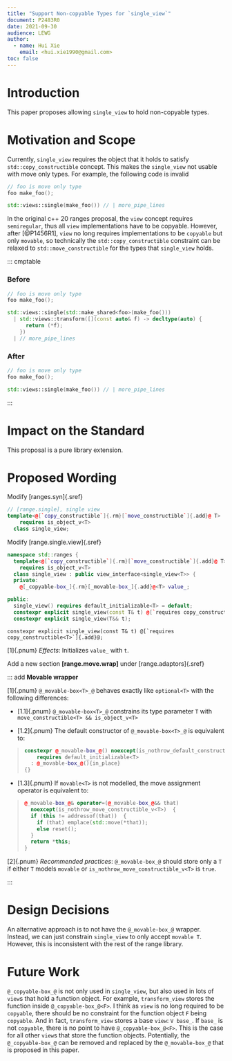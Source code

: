 ```yaml
---
title: "Support Non-copyable Types for `single_view`"
document: P2483R0
date: 2021-09-30
audience: LEWG
author:
  - name: Hui Xie
    email: <hui.xie1990@gmail.com>
toc: false
---
```


# Introduction

This paper proposes allowing `single_view` to hold non-copyable types.

# Motivation and Scope

Currently, `single_view` requires the object that it holds to satisfy `std::copy_constructible` concept. This makes the `single_view` not usable with move only types. For example, the following code is invalid

```cpp
// foo is move only type
foo make_foo();

std::views::single(make_foo()) // | more_pipe_lines
```

In the original c++ 20 ranges proposal, the `view` concept requires `semiregular`, thus all `view` implementations have to be copyable. However, after [@P1456R1], `view` no long requires implementations to be `copyable` but only `movable`, so technically the `std::copy_constructible` constraint can be relaxed to `std::move_constructible` for the types that `single_view` holds.

::: cmptable

### Before
```cpp
// foo is move only type
foo make_foo();

std::views::single(std::make_shared<foo>(make_foo()))
  | std::views::transform([](const auto& f) -> decltype(auto) {
      return (*f);
    })
  | // more_pipe_lines
```

### After
```cpp
// foo is move only type
foo make_foo();

std::views::single(make_foo()) // | more_pipe_lines
```

:::

# Impact on the Standard

This proposal is a pure library extension.

# Proposed Wording

Modify [ranges.syn]{.sref}

```cpp
// [range.single], single view
template<@[`copy_­constructible`]{.rm}[`move_­constructible`]{.add}@ T>
    requires is_object_v<T>
  class single_view;
```


Modify [range.single.view]{.sref}

```cpp
namespace std::ranges {
  template<@[`copy_­constructible`]{.rm}[`move_­constructible`]{.add}@ T>
    requires is_object_v<T>
  class single_view : public view_interface<single_view<T>> {
  private:
    @[_copyable-box_]{.rm}[_movable-box_]{.add}@<T> value_;             // exposition only (see [range.@[copy]{.rm}[move]{.add}@.wrap])

public:
  single_view() requires default_initializable<T> = default;
  constexpr explicit single_view(const T& t) @[`requires copy_constructible<T>`]{.add}@;
  constexpr explicit single_view(T&& t);
```


```
constexpr explicit single_view(const T& t) @[`requires copy_constructible<T>`]{.add}@;
```
[1]{.pnum} <em>Effects</em>: Initializes `value_­` with `t`.


Add a new section __[range.move.wrap]__ under [range.adaptors]{.sref}

::: add
__Movable wrapper__

[1]{.pnum} `@_movable-box<T>_@` behaves exactly like `optional<T>` with the following differences:

- [1.1]{.pnum} `@_movable-box<T>_@` constrains its type parameter `T` with `move_constructible<T> && is_object_v<T>`

- [1.2]{.pnum} The default constructor of `@_movable-box<T>_@` is equivalent to:

>```cpp
> constexpr @_movable-box_@() noexcept(is_nothrow_default_constructible_v<T>)
>     requires default_initializable<T>
>   : @_movable-box_@(){in_place}
> {}
>```

- [1.3]{.pnum} If `movable<T>` is not modelled, the move assignment operator is equivalent to:

>```cpp
> @_movable-box_@& operator=(@_movable-box_@&& that)
>   noexcept(is_nothrow_move_constructible_v<T>)  {
>   if (this != addressof(that))  {
>     if (that) emplace(std::move(*that));
>     else reset();  
>   }
>   return *this;  
> }
>```

[2]{.pnum} _Recommended practices_: `@_movable-box_@` should store only a `T` if either `T` models `movable` or `is_nothrow_move_constructible_v<T>` is `true`.

:::

# Design Decisions

An alternative approach is to not have the `@_movable-box_@` wrapper. Instead, we can just constrain `single_view` to only accept `movable T`. However, this is inconsistent with the rest of the range library.

# Future Work

`@_copyable-box_@` is not only used in `single_view`, but also used in lots of `view`s that hold a function object. For example, `transform_view` stores the function inside `@_copyable-box_@<F>`. I think as `view` is no long required to be `copyable`, there should be no constraint for the function object `F` being `copyable`. And in fact, `transform_view` stores a base `view`: `V base_`. If `base_` is not `copyable`, there is no point to have `@_copyable-box_@<F>`. This is the case for all other `view`s that store the function objects. Potentially, the `@_copyable-box_@` can be removed and replaced by the `@_movable-box_@` that is proposed in this paper.
